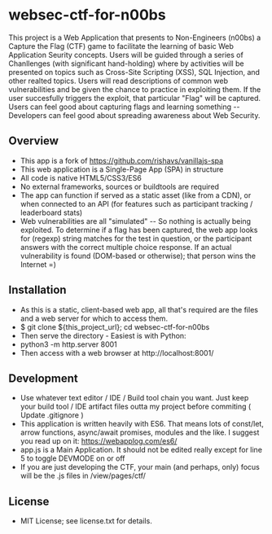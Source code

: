 # websec-ctf-for-n00bs
This project is a Web Application that presents to Non-Engineers (n00bs) a Capture the Flag (CTF) game to facilitate the learning of basic Web Application Seurity concepts. Users will be guided through a series of Chanllenges (with significant hand-holding) where by activities will be presented on topics such as Cross-Site Scripting (XSS), SQL Injection, and other realted topics. Users will read descriptions of common web vulnerabilities and be given the chance to practice in exploiting them. If the user succesfully triggers the exploit, that particular "Flag" will be captured. Users can feel good about capturing flags and learning something -- Developers can feel good about spreading awareness about Web Security.

## Overview
* This app is a fork of https://github.com/rishavs/vanillajs-spa
* This web application is a Single-Page App (SPA) in structure
* All code is native HTML5/CSS3/ES6
* No external frameworks, sources or buildtools are required
* The app can function if served as a static asset (like from a CDN), or when connected to an API (for features such as participant tracking / leaderboard stats)
* Web vulnerabilities are all "simulated" -- So nothing is actually being exploited. To determine if a flag has been captured, the web app looks for (regexp) string matches for the test in question, or the participant answers with the correct multiple choice response. If an actual vulnerability is found (DOM-based or otherwise); that person wins the Internet =)

## Installation
* As this is a static, client-based web app, all that's required are the files and a web server for which to access them.
* $ git clone ${this_project_url}; cd websec-ctf-for-n00bs
* Then serve the directory - Easiest is with Python:
* python3 -m http.server 8001
* Then access with a web browser at http://localhost:8001/

## Development
* Use whatever text editor / IDE / Build tool chain you want. Just keep your build tool / IDE artifact files outta my project before commiting ( Update .gitignore )
* This application is written heavily with ES6. That means lots of const/let, arrow functions, async/await promises, modules and the like. I suggest you read up on it: <https://webapplog.com/es6/>
* app.js is a Main Application. It should not be edited really except for line 5 to toggle DEVMODE on or off
* If you are just developing the CTF, your main (and perhaps, only) focus will be the .js files in /view/pages/ctf/

## License
* MIT License; see license.txt for details.
